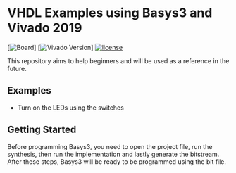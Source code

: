 # VHDL Examples using Basys3 and Vivado 2019
[![Board](https://img.shields.io/badge/Board-Basys3-%234285F4?style=flat-square)]
[![Vivado Version](https://img.shields.io/badge/Vivado-2019-brightgreen?style=flat-square)]
[![license](https://img.shields.io/badge/license-MIT-%23F65314?style=flat-square)](LICENSE)

This repository aims to help beginners and will be used as a reference in the future.

## Examples
- Turn on the LEDs using the switches

## Getting Started

Before programming Basys3, you need to open the project file, run the synthesis, then run the implementation and lastly generate the bitstream. After these steps, Basys3 will be ready to be programmed using the bit file.
